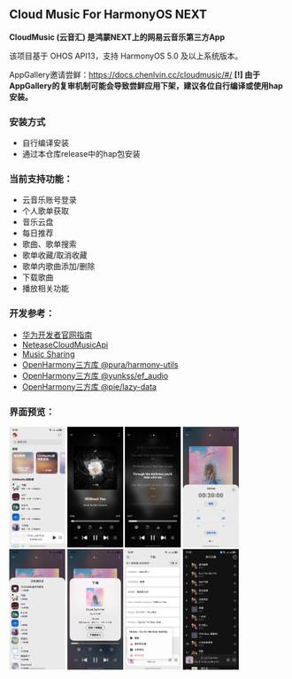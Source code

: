 ## Cloud Music For HarmonyOS NEXT

**CloudMusic (云音汇) 是鸿蒙NEXT上的网易云音乐第三方App**

该项目基于 OHOS API13，支持 HarmonyOS 5.0 及以上系统版本。

AppGallery邀请尝鲜：https://docs.chenlvin.cc/cloudmusic/#/
**[!] 由于AppGallery的复审机制可能会导致尝鲜应用下架，建议各位自行编译或使用hap安装。**

### 安装方式

- 自行编译安装
- 通过本仓库release中的hap包安装

### 当前支持功能：

- 云音乐账号登录
- 个人歌单获取
- 音乐云盘
- 每日推荐
- 歌曲、歌单搜索
- 歌单收藏/取消收藏
- 歌单内歌曲添加/删除
- 下载歌曲
- 播放相关功能


### 开发参考：

- [华为开发者官网指南](https://developer.huawei.com/consumer/cn/doc/harmonyos-guides-V5/application-dev-guide-V5?catalogVersion=V5)
- [NeteaseCloudMusicApi](https://gitlab.com/Binaryify/neteasecloudmusicapi)
- [Music Sharing](https://github.com/Okysu/harmony-next-music-sharing)
- [OpenHarmony三方库 @pura/harmony-utils](https://ohpm.openharmony.cn/#/cn/detail/@pura%2Fharmony-utils)
- [OpenHarmony三方库 @yunkss/ef_audio](https://ohpm.openharmony.cn/#/cn/detail/@yunkss%2Fef_audio)
- [OpenHarmony三方库 @pie/lazy-data](https://ohpm.openharmony.cn/#/cn/detail/@pie%2Flazy-data)


### 界面预览：

<img src="./images/1.jpg" width="20%" />
<img src="./images/2.jpg" width="20%" />
<img src="./images/3.jpg" width="20%" />
<img src="./images/4.jpg" width="20%" />
<img src="./images/5.jpg" width="20%" />
<img src="./images/6.jpg" width="20%" />
<img src="./images/7.jpg" width="20%" />
<img src="./images/8.jpg" width="20%" />


